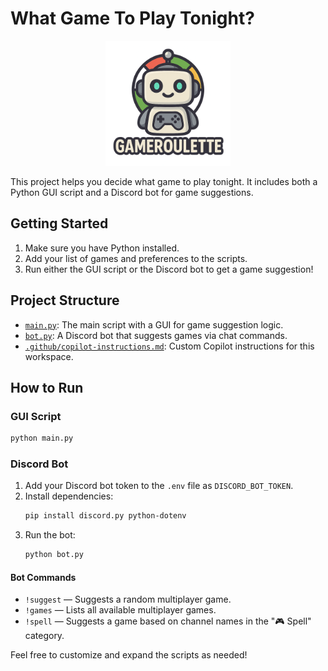 # What Game To Play Tonight?

<p align="center">
  <img src="assets/avatar.png" alt="Avatar" width="200" />
</p>

This project helps you decide what game to play tonight. It includes both a Python GUI script and a Discord bot for game suggestions.

## Getting Started

1. Make sure you have Python installed.
2. Add your list of games and preferences to the scripts.
3. Run either the GUI script or the Discord bot to get a game suggestion!

## Project Structure
- [`main.py`](main.py): The main script with a GUI for game suggestion logic.
- [`bot.py`](bot.py): A Discord bot that suggests games via chat commands.
- [`.github/copilot-instructions.md`](.github/copilot-instructions.md): Custom Copilot instructions for this workspace.

## How to Run

### GUI Script

```sh
python main.py
```

### Discord Bot

1. Add your Discord bot token to the `.env` file as `DISCORD_BOT_TOKEN`.
2. Install dependencies:
   ```sh
   pip install discord.py python-dotenv
   ```
3. Run the bot:
   ```sh
   python bot.py
   ```

#### Bot Commands

- `!suggest` — Suggests a random multiplayer game.
- `!games` — Lists all available multiplayer games.
- `!spell` — Suggests a game based on channel names in the "🎮 Spell" category.

Feel free to customize and expand the scripts as needed!
